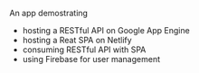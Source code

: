 An app demostrating

- hosting a RESTful API on Google App Engine
- hosting a Reat SPA on Netlify
- consuming RESTful API with SPA
- using Firebase for user management
